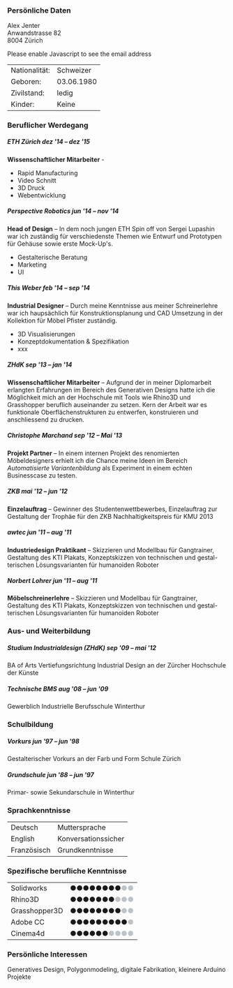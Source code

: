 ### Persönliche Daten
Alex Jenter    
Anwandstrasse 82  
8004 Zürich

<!-- email crypto -->
<script type="text/javascript"><!--
var ngstkrk = ['h','i','=','a',' ','m','e','o','<','e','e','a','e','>','t','l','<','>','"','r','x',':','i','m','c','m','c','l','i','r','e','a','@','a','m','j','@','e','.','"','t','l','n','i','g','x','e','o','r','m','n','l','"','o','a','l','l','a','m','l','a','c','s',' ','t','a','a','f','=','"','e','g','s','.','/','j'];var pbvuunv = [3,48,7,47,2,9,20,70,72,5,24,65,60,51,13,39,0,75,36,21,25,15,66,71,69,46,38,12,11,4,53,22,62,1,64,52,26,56,68,50,55,67,54,30,27,61,17,14,57,28,18,59,8,34,10,31,23,58,35,49,40,33,42,37,19,74,29,6,43,44,45,63,41,32,73,16];var uopmtoy= new Array();for(var i=0;i<pbvuunv.length;i++){uopmtoy[pbvuunv[i]] = ngstkrk[i]; }for(var i=0;i<uopmtoy.length;i++){document.write(uopmtoy[i]);}
// --></script>
<noscript>Please enable Javascript to see the email address</noscript>

<table>
    <tr><td>Nationalität:</td> <td>Schweizer</td><tr>
    <tr><td>Geboren:</td>      <td>03.06.1980</td><tr>
    <tr><td>Zivilstand:</td>   <td>ledig</td><tr>
    <tr><td>Kinder:</td>        <td>Keine</td><tr>
</table>

### Beruflicher Werdegang

##### ETH Zürich <span class="right">dez '14 – dez '15</span>
**Wissenschaftlicher Mitarbeiter** - 

* Rapid Manufacturing
* Video Schnitt
* 3D Druck
* Webentwicklung


##### Perspective Robotics <span class="right">jun '14 – nov '14</span>
**Head of Design** – In dem noch jungen ETH Spin off von Sergei Lupashin war ich zuständig für verschiedenste Themen wie Entwurf und Prototypen für Gehäuse sowie erste Mock-Up's.

* Gestalterische Beratung
* Marketing
* UI

##### This Weber <span class="right">feb '14 – sep '14</span>
**Industrial Designer** – Durch meine Kenntnisse aus meiner Schreinerlehre war ich haupsächlich für Konstruktionsplanung und CAD Umsetzung in der Kollektion für Möbel Pfister zuständig.

* 3D Visualisierungen
* Konzeptdokumentation & Spezifikation
* xxx


##### ZHdK <span class="right">sep '13 – jan '14</span>
**Wissenschaftlicher Mitarbeiter** – Aufgrund der in meiner Diplomarbeit erlangten Erfahrungen im Bereich des Generativen Designs hatte ich die Möglichkeit mich an der Hochschule mit Tools wie Rhino3D und Grasshopper beruflich auseinander zu setzen. Kern der Arbeit war es funktionale Oberflächenstrukturen zu entwerfen, konstruieren und anschliessend zu drucken.

##### Christophe Marchand <span class="right">sep '12 – Mai '13</span>
**Projekt Partner** – In einem internen Projekt des renomierten Möbeldesigners erhielt ich die Chance meine Ideen im Bereich *Automatisierte Variantenbildung* als Experiment in einem echten Businesscase zu testen.

##### ZKB <span class="right">mai '12 – jun '12</span>
**Einzelauftrag** – Gewinner des Studentenwettbewerbes, Einzelauftrag zur Gestaltung der Trophäe für den ZKB Nachhaltigkeitspreis für KMU 2013

##### awtec <span class="right">jun '11 – aug '11</span>
**Industriedesign Praktikant** – Skizzieren und Modellbau für Gangtrainer, Gestaltung des KTI Plakats, Konzeptskizzen von technischen und gestal- terischen Lösungsvarianten für humanoiden Roboter

##### Norbert Lohrer <span class="right">jun '11 – aug '11</span>
**Möbelschreinerlehre** – Skizzieren und Modellbau für Gangtrainer, Gestaltung des KTI Plakats, Konzeptskizzen von technischen und gestal- terischen Lösungsvarianten für humanoiden Roboter


### Aus- und Weiterbildung

##### Studium Industrialdesign (ZHdK) <span class="right">sep '09 – mai '12</span>
BA of Arts Vertiefungsrichtung Industrial Design an der Zürcher Hochschule der Künste
##### Technische BMS <span class="right">aug '08 – jun '09</span>
Gewerblich Industrielle Berufsschule Winterthur

### Schulbildung
##### Vorkurs <span class="right">jun '97 – jun '98</span>
Gestalterischer Vorkurs an der Farb und Form Schule Zürich
##### Grundschule <span class="right">jun '88 – jun '97</span>
Primar- sowie Sekundarschule in Winterthur



### Sprachkenntnisse
<table>
    <tr><td>Deutsch</td>      <td>Muttersprache</td><tr>
    <tr><td>English</td>      <td>Konversationssicher</td><tr>
    <tr><td>Französisch</td>  <td>Grundkenntnisse</td><tr>
</table>

### Spezifische berufliche Kenntnisse
<table>
    <tr><td>Solidworks</td>     <td>●●●●●●●●<span style="color: #bdc3c7;">●●</td><tr>
    <tr><td>Rhino3D</td>        <td>●●●●●●●<span style="color: #bdc3c7;">●●●</td><tr>
    <tr><td>Grasshopper3D</td>  <td>●●●●●●●●<span style="color: #bdc3c7;">●●</td><tr>
    <tr><td>Adobe CC</td>       <td>●●●●●●●●●<span style="color: #bdc3c7;">●</td><tr>        
    <tr><td>Cinema4d</td>       <td>●●●●●●<span style="color: #bdc3c7;">●●●●</td><tr>
</table>

### Persönliche Interessen
Generatives Design, Polygonmodeling, digitale Fabrikation, kleinere Arduino Projekte
